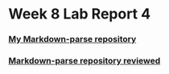 # Week 8 Lab Report 4
### [My Markdown-parse repository](https://github.com/zhh02/markdown-parse.git)<br/>
### [Markdown-parse repository reviewed](https://github.com/jdweak/markdown-parse.git)<br/>
